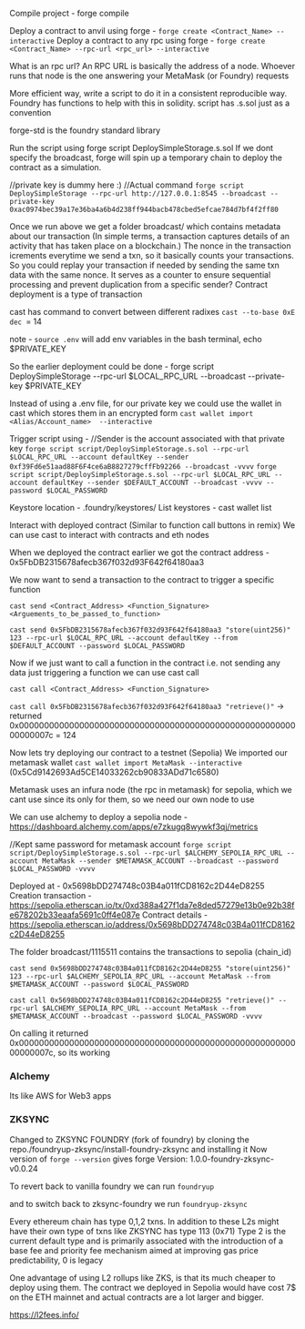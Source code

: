 Compile project - forge compile

Deploy a contract to anvil using forge - `forge create <Contract_Name> --interactive`
Deploy a contract to any rpc using forge - `forge create <Contract_Name> --rpc-url <rpc_url> --interactive`

What is an rpc url?
An RPC URL is basically the address of a node. Whoever runs that node is the one answering your MetaMask (or Foundry) requests

More efficient way, write a script to do it in a consistent reproducible way. Foundry has functions to help with this in solidity.
script has .s.sol just as a convention

forge-std is the foundry standard library

Run the script using forge script DeploySimpleStorage.s.sol
If we dont specify the broadcast, forge will spin up a temporary chain to deploy the contract as a simulation.

//private key is dummy here :)
//Actual command
`forge script DeploySimpleStorage --rpc-url http://127.0.0.1:8545 --broadcast --private-key 0xac0974bec39a17e36ba4a6b4d238ff944bacb478cbed5efcae784d7bf4f2ff80`


Once we run above we get a folder broadcast/ which contains metadata about our transaction (In simple terms, a transaction captures details of an activity that has taken place on a blockchain.)
The nonce in the transaction icrements everytime we send a txn, so it basically counts your transactions.
So you could replay your transaction if needed by sending the same txn data with the same nonce.
It serves as a counter to ensure sequential processing and prevent duplication from a specific sender?
Contract deployment is a type of transaction

cast has command to convert between different radixes
`cast --to-base 0xE dec `= 14



note - `source .env` will add env variables in the bash terminal, echo $PRIVATE_KEY

So the earlier deployment could be done - forge script DeploySimpleStorage --rpc-url $LOCAL_RPC_URL --broadcast --private-key $PRIVATE_KEY


Instead of using a .env file, for our private key we could use the wallet in cast which stores them in an encrypted form
`cast wallet import <Alias/Account_name>  --interactive`

Trigger script using - 
//Sender is the account associated with that private key
`forge script script/DeploySimpleStorage.s.sol --rpc-url $LOCAL_RPC_URL --account defaultKey --sender 0xf39Fd6e51aad88F6F4ce6aB8827279cffFb92266 --broadcast -vvvv`
`forge script script/DeploySimpleStorage.s.sol --rpc-url $LOCAL_RPC_URL --account defaultKey --sender $DEFAULT_ACCOUNT --broadcast -vvvv --password $LOCAL_PASSWORD`

Keystore location - .foundry/keystores/
List keystores - cast wallet list


Interact with deployed contract (Similar to function call buttons in remix)
We can use cast to interact with contracts and eth nodes

When we deployed the contract earlier we got the contract address - 0x5FbDB2315678afecb367f032d93F642f64180aa3

We now want to send a transaction to the contract to trigger a specific function

`cast send <Contract_Address> <Function_Signature> <Arguements_to_be_passed_to_function>`

`cast send 0x5FbDB2315678afecb367f032d93F642f64180aa3 "store(uint256)" 123 --rpc-url $LOCAL_RPC_URL --account defaultKey --from $DEFAULT_ACCOUNT --password $LOCAL_PASSWORD`

Now if we just want to call a function in the contract i.e. not sending any data just triggering a function we can use cast call

`cast call <Contract_Address> <Function_Signature>`

`cast call 0x5FbDB2315678afecb367f032d93F642f64180aa3 "retrieve()"` -> returned 0x000000000000000000000000000000000000000000000000000000000000007c = 124


Now lets try deploying our contract to a testnet (Sepolia)
We imported our metamask wallet `cast wallet import MetaMask --interactive` (0x5Cd9142693Ad5CE14033262cb90833ADd71c6580)

Metamask uses an infura node (the rpc in metamask) for sepolia, which we cant use since its only for them, so we need our own node to use

We can use alchemy to deploy a sepolia node - https://dashboard.alchemy.com/apps/e7zkugq8wywkf3qj/metrics

//Kept same password for metamask account
`forge script script/DeploySimpleStorage.s.sol --rpc-url $ALCHEMY_SEPOLIA_RPC_URL --account MetaMask --sender $METAMASK_ACCOUNT --broadcast --password $LOCAL_PASSWORD -vvvv `

Deployed at - 0x5698bDD274748c03B4a011fCD8162c2D44eD8255
Creation transaction - https://sepolia.etherscan.io/tx/0xd388a427f1da7e8ded57279e13b0e92b38fe678202b33eaafa5691c0ff4e087e
Contract details - https://sepolia.etherscan.io/address/0x5698bDD274748c03B4a011fCD8162c2D44eD8255

The folder broadcast/1115511 contains the transactions to sepolia (chain_id)

`cast send 0x5698bDD274748c03B4a011fCD8162c2D44eD8255 "store(uint256)" 123 --rpc-url $ALCHEMY_SEPOLIA_RPC_URL --account MetaMask --from $METAMASK_ACCOUNT --password $LOCAL_PASSWORD`

`cast call 0x5698bDD274748c03B4a011fCD8162c2D44eD8255 "retrieve()" --rpc-url $ALCHEMY_SEPOLIA_RPC_URL --account MetaMask --from $METAMASK_ACCOUNT --broadcast --password $LOCAL_PASSWORD -vvvv `

On calling it returned 0x000000000000000000000000000000000000000000000000000000000000007c, so its working



### Alchemy
Its like AWS for Web3 apps


### ZKSYNC
Changed to ZKSYNC FOUNDRY (fork of foundry) by cloning the repo./foundryup-zksync/install-foundry-zksync and installing it
Now version of `forge --version` gives forge Version: 1.0.0-foundry-zksync-v0.0.24

To revert back to vanilla foundry we can run `foundryup`

and to switch back to zksync-foundry we run `foundryup-zksync`

Every ethereum chain has type 0,1,2 txns. In addition to these L2s might have their own type of txns like ZKSYNC has type 113 (0x71)
Type 2 is the current default type and is primarily associated with the introduction of a base fee and priority fee mechanism aimed at improving gas price predictability, 0 is legacy

One advantage of using L2 rollups like ZKS, is that its much cheaper to deploy using them. The contract we deployed in Sepolia would 
have cost 7$ on the ETH mainnet and actual contracts are a lot larger and bigger.

https://l2fees.info/